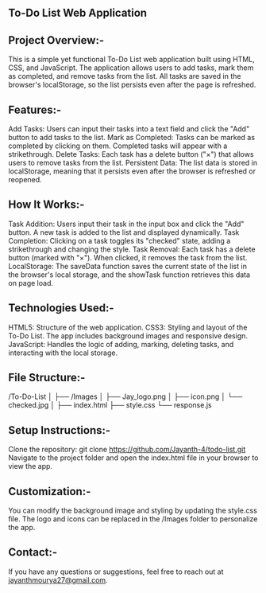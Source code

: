 To-Do List Web Application
--------------------------

Project Overview:-
------------------
This is a simple yet functional To-Do List web application built using HTML, CSS, and JavaScript. The application allows users to add tasks, mark them as completed, and remove tasks from the list. All tasks are saved in the browser's localStorage, so the list persists even after the page is refreshed.

Features:-
-----------
Add Tasks: Users can input their tasks into a text field and click the "Add" button to add tasks to the list.
Mark as Completed: Tasks can be marked as completed by clicking on them. Completed tasks will appear with a strikethrough.
Delete Tasks: Each task has a delete button ("×") that allows users to remove tasks from the list.
Persistent Data: The list data is stored in localStorage, meaning that it persists even after the browser is refreshed or reopened.

How It Works:-
----------------
Task Addition: Users input their task in the input box and click the "Add" button. A new task is added to the list and displayed dynamically.
Task Completion: Clicking on a task toggles its "checked" state, adding a strikethrough and changing the style.
Task Removal: Each task has a delete button (marked with "×"). When clicked, it removes the task from the list.
LocalStorage: The saveData function saves the current state of the list in the browser's local storage, and the showTask function retrieves this data on page load.

Technologies Used:-
-------------------
HTML5: Structure of the web application.
CSS3: Styling and layout of the To-Do List. The app includes background images and responsive design.
JavaScript: Handles the logic of adding, marking, deleting tasks, and interacting with the local storage.

File Structure:-
-----------------
/To-Do-List
│
├── /Images
│   ├── Jay_logo.png
│   ├── icon.png
│   └── checked.jpg
│
├── index.html
├── style.css
└── response.js

Setup Instructions:-
---------------------
Clone the repository:
git clone https://github.com/Jayanth-4/todo-list.git
Navigate to the project folder and open the index.html file in your browser to view the app.

Customization:-
----------------
You can modify the background image and styling by updating the style.css file.
The logo and icons can be replaced in the /Images folder to personalize the app.

Contact:-
----------
If you have any questions or suggestions, feel free to reach out at jayanthmourya27@gmail.com.
